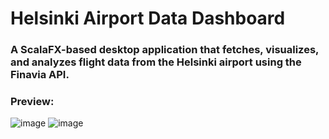 # Helsinki Airport Data Dashboard
### A ScalaFX-based desktop application that fetches, visualizes, and analyzes flight data from the Helsinki airport using the Finavia API.
### Preview:
![image](https://user-images.githubusercontent.com/91365919/236622941-c1fc7c83-36cd-4a7b-ac90-4f63f4a16cd4.png)
![image](https://user-images.githubusercontent.com/91365919/236622964-27b87420-235d-48a6-b0e0-377623d2894e.png)
